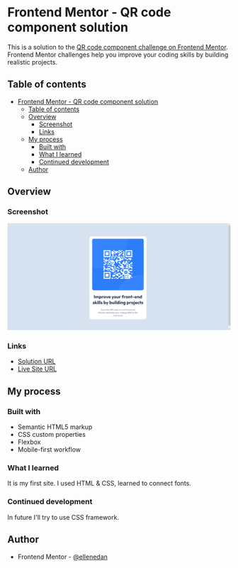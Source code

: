 # Frontend Mentor - QR code component solution

This is a solution to the [QR code component challenge on Frontend Mentor](https://www.frontendmentor.io/challenges/qr-code-component-iux_sIO_H). Frontend Mentor challenges help you improve your coding skills by building realistic projects. 

## Table of contents

- [Frontend Mentor - QR code component solution](#frontend-mentor---qr-code-component-solution)
  - [Table of contents](#table-of-contents)
  - [Overview](#overview)
    - [Screenshot](#screenshot)
    - [Links](#links)
  - [My process](#my-process)
    - [Built with](#built-with)
    - [What I learned](#what-i-learned)
    - [Continued development](#continued-development)
  - [Author](#author)

## Overview

### Screenshot

![](./screenshot.png)

### Links

- [Solution URL](https://www.frontendmentor.io/challenges/qr-code-component-iux_sIO_H)
- [Live Site URL](https://ellenedan.github.io/qr-code-component/)

## My process

### Built with

- Semantic HTML5 markup
- CSS custom properties
- Flexbox
- Mobile-first workflow

### What I learned

It is my first site. I used HTML & CSS, learned to connect fonts.

### Continued development

In future I'll try to use CSS framework.

## Author

- Frontend Mentor - [@ellenedan](https://www.frontendmentor.io/profile/ellenedan)
